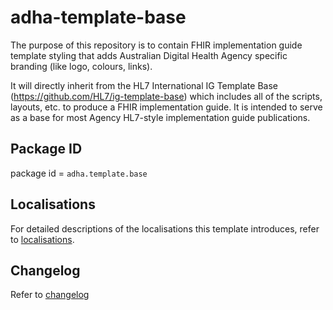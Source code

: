 # adha-template-base
The purpose of this repository is to contain FHIR implementation guide template styling that adds Australian Digital Health Agency specific branding (like logo, colours, links).  

It will directly inherit from the HL7 International IG Template Base (https://github.com/HL7/ig-template-base) which includes all of the scripts, layouts, etc. to produce a FHIR implementation guide. It is intended to serve as a base for most Agency HL7-style implementation guide publications.

## Package ID
package id = `adha.template.base`

## Localisations
For detailed descriptions of the localisations this template introduces, refer to [localisations](localisations.md).

## Changelog
Refer to [changelog](CHANGELOG.md)